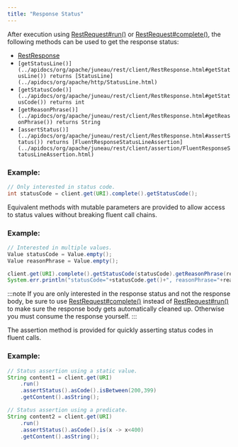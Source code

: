 ```yaml
---
title: "Response Status"
---
```


After execution using [RestRequest#run()](../apidocs/org/apache/juneau/rest/client/RestRequest.html#run()) or [RestRequest#complete()](../apidocs/org/apache/juneau/rest/client/RestRequest.html#complete()), the following methods can be used
to get the response status:
- [RestResponse](../apidocs/org/apache/juneau/rest/client/RestResponse.html)
- `[getStatusLine()](../apidocs/org/apache/juneau/rest/client/RestResponse.html#getStatusLine()) returns [StatusLine](../apidocs/org/apache/http/StatusLine.html)`
- `[getStatusCode()](../apidocs/org/apache/juneau/rest/client/RestResponse.html#getStatusCode()) returns int`
- `[getReasonPhrase()](../apidocs/org/apache/juneau/rest/client/RestResponse.html#getReasonPhrase()) returns String`
- `[assertStatus()](../apidocs/org/apache/juneau/rest/client/RestResponse.html#assertStatus()) returns [FluentResponseStatusLineAssertion](../apidocs/org/apache/juneau/rest/client/assertion/FluentResponseStatusLineAssertion.html)`

### Example:


```java
// Only interested in status code.
int statusCode = client.get(URI).complete().getStatusCode();
```


Equivalent methods with mutable parameters are provided to allow access to status values without breaking fluent call chains.
### Example:


```java
// Interested in multiple values.
Value statusCode = Value.empty();
Value reasonPhrase = Value.empty();

client.get(URI).complete().getStatusCode(statusCode).getReasonPhrase(reasonPhrase);
System.err.println("statusCode="+statusCode.get()+", reasonPhrase="+reasonPhrase.get());
```


:::note
If you are only interested in the response status and not the response body, be sure to use [RestRequest#complete()](../apidocs/org/apache/juneau/rest/client/RestRequest.html#complete()) instead
of [RestRequest#run()](../apidocs/org/apache/juneau/rest/client/RestRequest.html#run()) to make sure the response body gets automatically cleaned up.  Otherwise you must
consume the response yourself.
:::

The assertion method is provided for quickly asserting status codes in fluent calls.
### Example:


```java
// Status assertion using a static value.
String content1 = client.get(URI)
    .run()
    .assertStatus().asCode().isBetween(200,399)
    .getContent().asString();

// Status assertion using a predicate.
String content2 = client.get(URI)
    .run()
    .assertStatus().asCode().is(x -> x<400)
    .getContent().asString();

```
